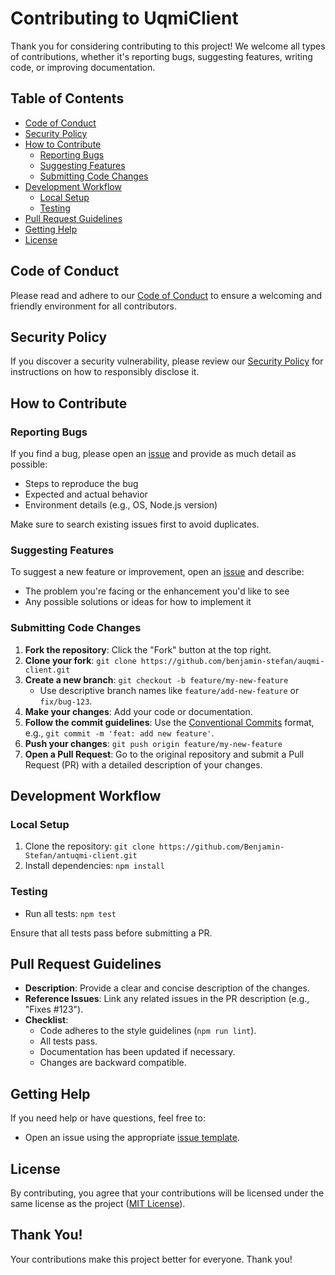 # Contributing to UqmiClient

Thank you for considering contributing to this project! We welcome all types of contributions, whether it's reporting bugs, suggesting features, writing code, or improving documentation.

## Table of Contents

-   [Code of Conduct](#code-of-conduct)
-   [Security Policy](#security-policy)
-   [How to Contribute](#how-to-contribute)
    -   [Reporting Bugs](#reporting-bugs)
    -   [Suggesting Features](#suggesting-features)
    -   [Submitting Code Changes](#submitting-code-changes)
-   [Development Workflow](#development-workflow)
    -   [Local Setup](#local-setup)
    -   [Testing](#testing)
-   [Pull Request Guidelines](#pull-request-guidelines)
-   [Getting Help](#getting-help)
-   [License](#license)

## Code of Conduct

Please read and adhere to our [Code of Conduct](./CODE_OF_CONDUCT.md) to ensure a welcoming and friendly environment for all contributors.

## Security Policy

If you discover a security vulnerability, please review our [Security Policy](./SECURITY.md) for instructions on how to responsibly disclose it.

## How to Contribute

### Reporting Bugs

If you find a bug, please open an [issue](https://github.com/Benjamin-Stefan/uqmi-client/issues) and provide as much detail as possible:

-   Steps to reproduce the bug
-   Expected and actual behavior
-   Environment details (e.g., OS, Node.js version)

Make sure to search existing issues first to avoid duplicates.

### Suggesting Features

To suggest a new feature or improvement, open an [issue](https://github.com/Benjamin-Stefan/uqmi-client/issues) and describe:

-   The problem you're facing or the enhancement you'd like to see
-   Any possible solutions or ideas for how to implement it

### Submitting Code Changes

1. **Fork the repository**: Click the "Fork" button at the top right.
2. **Clone your fork**: `git clone https://github.com/benjamin-stefan/auqmi-client.git`
3. **Create a new branch**: `git checkout -b feature/my-new-feature`
    - Use descriptive branch names like `feature/add-new-feature` or `fix/bug-123`.
4. **Make your changes**: Add your code or documentation.
5. **Follow the commit guidelines**: Use the [Conventional Commits](https://www.conventionalcommits.org/en/v1.0.0/) format, e.g., `git commit -m 'feat: add new feature'`.
6. **Push your changes**: `git push origin feature/my-new-feature`
7. **Open a Pull Request**: Go to the original repository and submit a Pull Request (PR) with a detailed description of your changes.

## Development Workflow

### Local Setup

1. Clone the repository: `git clone https://github.com/Benjamin-Stefan/antuqmi-client.git`
2. Install dependencies: `npm install`

### Testing

-   Run all tests: `npm test`

Ensure that all tests pass before submitting a PR.

## Pull Request Guidelines

-   **Description**: Provide a clear and concise description of the changes.
-   **Reference Issues**: Link any related issues in the PR description (e.g., "Fixes #123").
-   **Checklist**:
    -   Code adheres to the style guidelines (`npm run lint`).
    -   All tests pass.
    -   Documentation has been updated if necessary.
    -   Changes are backward compatible.

## Getting Help

If you need help or have questions, feel free to:

-   Open an issue using the appropriate [issue template](https://github.com/Benjamin-Stefan/uqmi-client/issues).

## License

By contributing, you agree that your contributions will be licensed under the same license as the project ([MIT License](./LICENSE)).

## Thank You!

Your contributions make this project better for everyone. Thank you!
